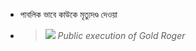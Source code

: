 - পাবলিক ভাবে কাউকে মৃত্যুদণ্ড দেওয়া
- > ![](https://static.wikia.nocookie.net/onepiece/images/3/31/Roger_at_His_Execution.png/revision/latest?cb=20230517042629)
  *Public execution of Gold Roger*